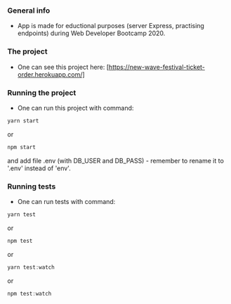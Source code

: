### **General info**
- App is made for eductional purposes (server Express, practising endpoints) during Web Developer Bootcamp 2020.

### **The project**
- One can see this project here:
[https://new-wave-festival-ticket-order.herokuapp.com/]

### **Running the project**
- One can run this project with command:
```javascript
yarn start 
```
or
```javascript
npm start 
```

and add file .env (with DB_USER and DB_PASS) - remember to rename it to '.env' instead of 'env'.

### **Running tests**
- One can run tests with command:
```javascript
yarn test  
```
or
```javascript
npm test 
```
or
```javascript
yarn test:watch
```
or
```javascript
npm test:watch
```